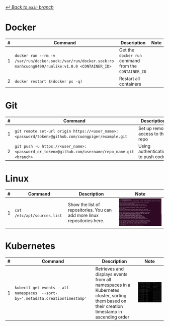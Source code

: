 ###### [_↩ Back to `main` branch_](https://github.com/cuongpiger/cloud)

# Docker
|#|Command|Description|Note|
|-|-|-|-|
|1|`docker run --rm -v /var/run/docker.sock:/var/run/docker.sock:ro manhcuong8499/runlike:v1.0.0 <CONTAINER_ID>`|Get the `docker run` command from the `CONTAINER_ID`||
|2|`docker restart $(docker ps -q)`|Restart all containers||


# Git
|#|Command|Description|Note|
|-|-|-|-|
|1|`git remote set-url origin https://<user_name>:<password/token>@github.com/cuongpiger/example.git`|Set up remote access to the repo||
|2|`git push -u https://<user_name>:<password_or_token>@github.com/username/repo_name.git <branch>`|Using authentication to push code||

# Linux
|#|Command|Description|Note|
|-|-|-|-|
|1|`cat /etc/apt/sources.list`|Show the list of repositories. You can add more linux repositories here.|![](./img/linux/01.png)|

# Kubernetes
|#|Command|Description|Note|
|-|-|-|-|
|1|`kubectl get events --all-namespaces  --sort-by='.metadata.creationTimestamp'`|Retrieves and displays events from all namespaces in a Kubernetes cluster, sorting them based on their creation timestamp in ascending order|![](./img/k8s/01.png)|
